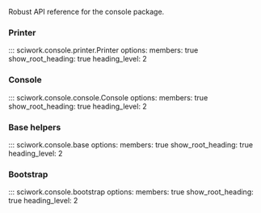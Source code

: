 Robust API reference for the console package.

### Printer

::: sciwork.console.printer.Printer
options:
  members: true
  show_root_heading: true
  heading_level: 2

### Console

::: sciwork.console.console.Console
options:
  members: true
  show_root_heading: true
  heading_level: 2

### Base helpers

::: sciwork.console.base
options:
  members: true
  show_root_heading: true
  heading_level: 2

### Bootstrap

::: sciwork.console.bootstrap
options:
  members: true
  show_root_heading: true
  heading_level: 2